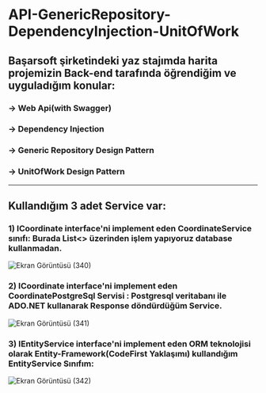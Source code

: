 # API-GenericRepository-DependencyInjection-UnitOfWork
## Başarsoft şirketindeki yaz stajımda harita projemizin Back-end tarafında öğrendiğim ve uyguladığım konular:

### -> Web Api(with Swagger) 
### -> Dependency Injection 
### -> Generic Repository Design Pattern
### -> UnitOfWork Design Pattern 
________________________________________________________________________________________________________________________________________________________
## Kullandığım 3 adet Service var:
### 1) ICoordinate interface'ni implement eden CoordinateService sınıfı: Burada List<> üzerinden işlem yapıyoruz database kullanmadan.
![Ekran Görüntüsü (340)](https://github.com/user-attachments/assets/5c263510-7e8a-4f53-83b5-65b321f27c88)
### 2) ICoordinate interface'ni implement eden CoordinatePostgreSql Servisi : Postgresql veritabanı ile ADO.NET kullanarak Response döndürdüğüm Service.
![Ekran Görüntüsü (341)](https://github.com/user-attachments/assets/84a34c36-687a-40e9-ba9a-fc767f15a592)
### 3) IEntityService interface'ni implement eden ORM teknolojisi olarak Entity-Framework(CodeFirst Yaklaşımı) kullandığım EntityService Sınıfım:
![Ekran Görüntüsü (342)](https://github.com/user-attachments/assets/a1602902-496b-4fcf-886e-a1a5b2b5624e)
